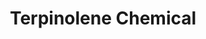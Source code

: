 ---
name: Terpinolene Chemical
title: Terpinolene Chemical
details:
  - detail:
      key: "Usage/Application"
      value: "Fragrance, Flavour, Pharma"
  - detail:
      key: "Packaging Size"
      value: "5,25,200 Kg"
  - detail:
      key: "Brand"
      value: "Natural Aroma"
  - detail:
      key: "Flash Point"
      value: "64.4 deg C"
  - detail:
      key: "Physical State"
      value: "Liquid"
  - detail:
      key: "Boiling Point"
      value: "180 deg C"
  - detail:
      key: "Molecular Weight"
      value: "136.26 g/mol"
  - detail:
      key: "CAS No"
      value: "586-62-9"
  - detail:
      key: "EINECS No"
      value: "209-578-0"
  - detail:
      key: "FEMA No"
      value: "3046"
  - detail:
      key: "Formula"
      value: "C10H16"
  - detail:
      key: "Odour"
      value: "Sweet,Pine,Herbal,Anisic,Lime"
  - detail:
      key: "Purity"
      value: "Terpinolene >85% to  >90%"
  - detail:
      key: "Density"
      value: "0.856 to 0.866 (at 20 deg C)"
  - detail:
      key: "Refractive Index"
      value: "1.4880 to 1.4930 (at 20 deg C)"
  - detail:
      key: "Packaging Type"
      value: "Can,Barrel"
showOnHome: false
thumbnail: https://5.imimg.com/data5/SELLER/Default/2021/12/FY/PI/QI/3823480/terpinolene-chemical-500x500.png
productImages:
  - ""
category: natural isolates
---
